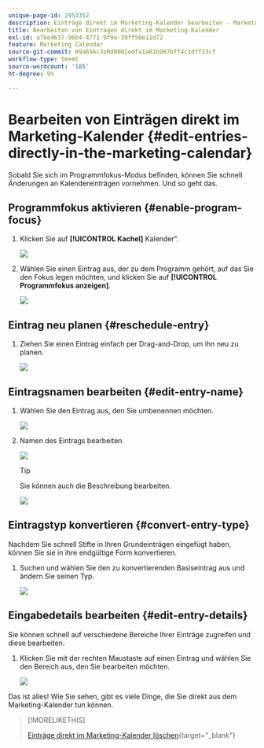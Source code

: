 ```yaml
---
unique-page-id: 2953352
description: Einträge direkt im Marketing-Kalender bearbeiten - Marketo-Dokumente - Produktdokumentation
title: Bearbeiten von Einträgen direkt im Marketing-Kalender
exl-id: a78e4637-96b4-4771-9f9e-39ff50e11d72
feature: Marketing Calendar
source-git-commit: 09a656c3a0d0002edfa1a61b987bff4c1dff33cf
workflow-type: tm+mt
source-wordcount: '185'
ht-degree: 9%

---
```


# Bearbeiten von Einträgen direkt im Marketing-Kalender {#edit-entries-directly-in-the-marketing-calendar}

Sobald Sie sich im Programmfokus-Modus befinden, können Sie schnell Änderungen an Kalendereinträgen vornehmen. Und so geht das.

## Programmfokus aktivieren {#enable-program-focus}

1. Klicken Sie auf **[!UICONTROL Kachel]** Kalender“.

   ![](assets/2017-05-10-15-30-47-3.png)

1. Wählen Sie einen Eintrag aus, der zu dem Programm gehört, auf das Sie den Fokus legen möchten, und klicken Sie auf **[!UICONTROL Programmfokus anzeigen]**.

   ![](assets/image2014-10-20-13-3a16-3a7.png)

## Eintrag neu planen {#reschedule-entry}

1. Ziehen Sie einen Eintrag einfach per Drag-and-Drop, um ihn neu zu planen.

   ![](assets/image2014-10-20-13-3a16-3a18.png)

## Eintragsnamen bearbeiten {#edit-entry-name}

1. Wählen Sie den Eintrag aus, den Sie umbenennen möchten.

   ![](assets/image2014-10-20-13-3a16-3a31.png)

1. Namen des Eintrags bearbeiten.

   ![](assets/image2014-10-20-13-3a16-3a42.png)

   >[!TIP]
   >
   >Sie können auch die Beschreibung bearbeiten.
   >
   >![](assets/image2014-10-20-13-3a16-3a56.png)

## Eintragstyp konvertieren {#convert-entry-type}

Nachdem Sie schnell Stifte in Ihren Grundeinträgen eingefügt haben, können Sie sie in ihre endgültige Form konvertieren.

1. Suchen und wählen Sie den zu konvertierenden Basiseintrag aus und ändern Sie seinen Typ.

   ![](assets/image2014-10-20-13-3a18-3a38.png)

## Eingabedetails bearbeiten {#edit-entry-details}

Sie können schnell auf verschiedene Bereiche Ihrer Einträge zugreifen und diese bearbeiten.

1. Klicken Sie mit der rechten Maustaste auf einen Eintrag und wählen Sie den Bereich aus, den Sie bearbeiten möchten.

   ![](assets/image2014-10-20-13-3a18-3a48.png)

Das ist alles! Wie Sie sehen, gibt es viele Dinge, die Sie direkt aus dem Marketing-Kalender tun können.

>[!MORELIKETHIS]
>
>[Einträge direkt im Marketing-Kalender löschen](/help/marketo/product-docs/core-marketo-concepts/marketing-calendar/working-with-the-calendar/delete-entries-directly-in-the-marketing-calendar.md){target="_blank"}
